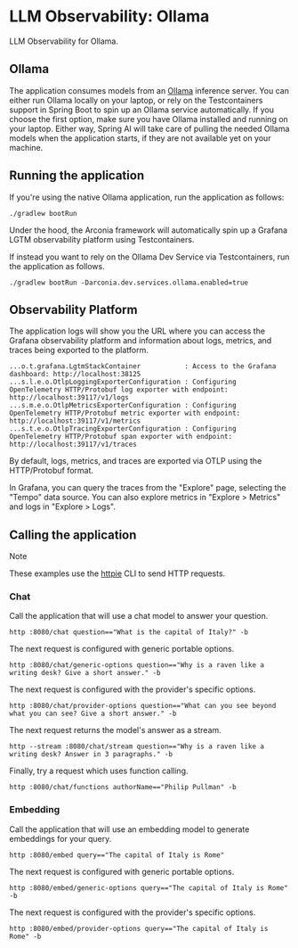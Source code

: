 # LLM Observability: Ollama

LLM Observability for Ollama.

## Ollama

The application consumes models from an [Ollama](https://ollama.ai) inference server. You can either run Ollama locally on your laptop,
or rely on the Testcontainers support in Spring Boot to spin up an Ollama service automatically.
If you choose the first option, make sure you have Ollama installed and running on your laptop.
Either way, Spring AI will take care of pulling the needed Ollama models when the application starts,
if they are not available yet on your machine.

## Running the application

If you're using the native Ollama application, run the application as follows:

```shell
./gradlew bootRun
```

Under the hood, the Arconia framework will automatically spin up a Grafana LGTM observability platform using Testcontainers.

If instead you want to rely on the Ollama Dev Service via Testcontainers, run the application as follows.

```shell
./gradlew bootRun -Darconia.dev.services.ollama.enabled=true
```

## Observability Platform

The application logs will show you the URL where you can access the Grafana observability platform and information about logs, metrics, and traces being exported to the platform.

```logs
...o.t.grafana.LgtmStackContainer           : Access to the Grafana dashboard: http://localhost:38125
...s.l.e.o.OtlpLoggingExporterConfiguration : Configuring OpenTelemetry HTTP/Protobuf log exporter with endpoint: http://localhost:39117/v1/logs
...s.m.e.o.OtlpMetricsExporterConfiguration : Configuring OpenTelemetry HTTP/Protobuf metric exporter with endpoint: http://localhost:39117/v1/metrics
...s.t.e.o.OtlpTracingExporterConfiguration : Configuring OpenTelemetry HTTP/Protobuf span exporter with endpoint: http://localhost:39117/v1/traces
```

By default, logs, metrics, and traces are exported via OTLP using the HTTP/Protobuf format.

In Grafana, you can query the traces from the "Explore" page, selecting the "Tempo" data source.
You can also explore metrics in "Explore > Metrics" and logs in "Explore > Logs".

## Calling the application

> [!NOTE]
> These examples use the [httpie](https://httpie.io) CLI to send HTTP requests.

### Chat

Call the application that will use a chat model to answer your question.

```shell
http :8080/chat question=="What is the capital of Italy?" -b
```

The next request is configured with generic portable options.

```shell
http :8080/chat/generic-options question=="Why is a raven like a writing desk? Give a short answer." -b
```

The next request is configured with the provider's specific options.

```shell
http :8080/chat/provider-options question=="What can you see beyond what you can see? Give a short answer." -b
```

The next request returns the model's answer as a stream.

```shell
http --stream :8080/chat/stream question=="Why is a raven like a writing desk? Answer in 3 paragraphs." -b
```

Finally, try a request which uses function calling.

```shell
http :8080/chat/functions authorName=="Philip Pullman" -b
```

### Embedding

Call the application that will use an embedding model to generate embeddings for your query.

```shell
http :8080/embed query=="The capital of Italy is Rome"
```

The next request is configured with generic portable options.

```shell
http :8080/embed/generic-options query=="The capital of Italy is Rome" -b
```

The next request is configured with the provider's specific options.

```shell
http :8080/embed/provider-options query=="The capital of Italy is Rome" -b
```
